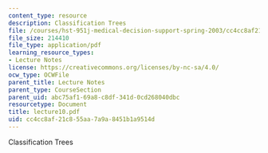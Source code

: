 ```yaml
---
content_type: resource
description: Classification Trees
file: /courses/hst-951j-medical-decision-support-spring-2003/cc4cc8af21c855aa7a9a8451b1a9514d_lecture10.pdf
file_size: 214410
file_type: application/pdf
learning_resource_types:
- Lecture Notes
license: https://creativecommons.org/licenses/by-nc-sa/4.0/
ocw_type: OCWFile
parent_title: Lecture Notes
parent_type: CourseSection
parent_uid: abc75af1-69a8-c8df-341d-0cd268040dbc
resourcetype: Document
title: lecture10.pdf
uid: cc4cc8af-21c8-55aa-7a9a-8451b1a9514d
---
```

Classification Trees